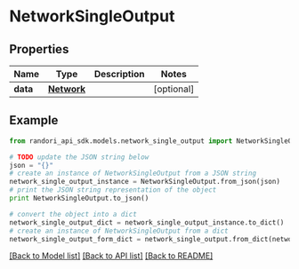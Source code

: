 # NetworkSingleOutput


## Properties

Name | Type | Description | Notes
------------ | ------------- | ------------- | -------------
**data** | [**Network**](Network.md) |  | [optional] 

## Example

```python
from randori_api_sdk.models.network_single_output import NetworkSingleOutput

# TODO update the JSON string below
json = "{}"
# create an instance of NetworkSingleOutput from a JSON string
network_single_output_instance = NetworkSingleOutput.from_json(json)
# print the JSON string representation of the object
print NetworkSingleOutput.to_json()

# convert the object into a dict
network_single_output_dict = network_single_output_instance.to_dict()
# create an instance of NetworkSingleOutput from a dict
network_single_output_form_dict = network_single_output.from_dict(network_single_output_dict)
```
[[Back to Model list]](../README.md#documentation-for-models) [[Back to API list]](../README.md#documentation-for-api-endpoints) [[Back to README]](../README.md)


